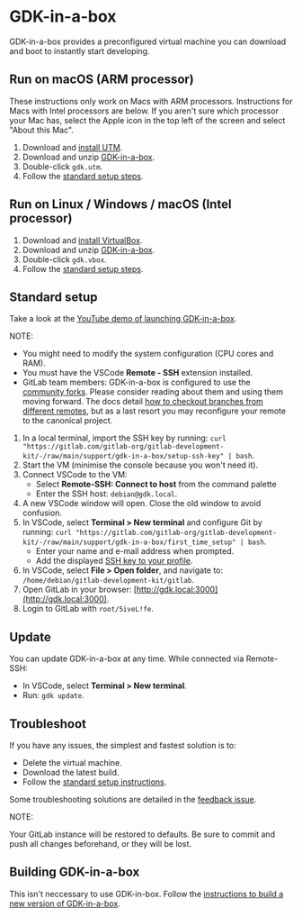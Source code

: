 # GDK-in-a-box

GDK-in-a-box provides a preconfigured virtual machine you can download and boot
to instantly start developing.

## Run on macOS (ARM processor)

These instructions only work on Macs with ARM processors.
Instructions for Macs with Intel processors are below.
If you aren't sure which processor your Mac has, select the Apple icon in the top left of the screen and select "About this Mac".

1. Download and [install UTM](https://mac.getutm.app/).
1. Download and unzip [GDK-in-a-box](https://go.gitlab.com/cCHpCP).
1. Double-click `gdk.utm`.
1. Follow the [standard setup steps](#standard-setup).

## Run on Linux / Windows / macOS (Intel processor)

1. Download and [install VirtualBox](https://www.virtualbox.org/wiki/Downloads).
1. Download and unzip [GDK-in-a-box](https://go.gitlab.com/5iydBP).
1. Double-click `gdk.vbox`.
1. Follow the [standard setup steps](#standard-setup).

## Standard setup

Take a look at the [YouTube demo of launching GDK-in-a-box](https://go.gitlab.com/b54mHb).

NOTE:

- You might need to modify the system configuration (CPU cores and RAM).
- You must have the VSCode **Remote - SSH** extension installed.
- GitLab team members: GDK-in-a-box is configured to use the [community forks](https://gitlab.com/gitlab-community/meta).
  Please consider reading about them and using them moving forward.
  The docs detail [how to checkout branches from different remotes](https://gitlab.com/gitlab-community/meta#checkout-a-branch-from-a-different-remote),
  but as a last resort you may reconfigure your remote to the canonical project.

1. In a local terminal, import the SSH key by running: `curl "https://gitlab.com/gitlab-org/gitlab-development-kit/-/raw/main/support/gdk-in-a-box/setup-ssh-key" | bash`.
1. Start the VM (minimise the console because you won't need it).
1. Connect VSCode to the VM:
   - Select **Remote-SSH: Connect to host** from the command palette
   - Enter the SSH host: `debian@gdk.local`.
1. A new VSCode window will open.
   Close the old window to avoid confusion.
1. In VSCode, select **Terminal > New terminal** and configure Git by running: `curl "https://gitlab.com/gitlab-org/gitlab-development-kit/-/raw/main/support/gdk-in-a-box/first_time_setup" | bash`.
   - Enter your name and e-mail address when prompted.
   - Add the displayed [SSH key to your profile](https://gitlab.com/-/profile/keys).
1. In VSCode, select **File > Open folder**, and navigate to: `/home/debian/gitlab-development-kit/gitlab`.
1. Open GitLab in your browser: [http://gdk.local:3000](http://gdk.local:3000).
1. Login to GitLab with `root/5iveL!fe`.

## Update

You can update GDK-in-a-box at any time.
While connected via Remote-SSH:

- In VSCode, select **Terminal > New terminal**.
- Run: `gdk update`.

## Troubleshoot

If you have any issues, the simplest and fastest solution is to:

- Delete the virtual machine.
- Download the latest build.
- Follow the [standard setup instructions](#standard-setup).

Some troubleshooting solutions are detailed in the [feedback issue](https://gitlab.com/gitlab-org/gitlab-development-kit/-/issues/2035).

NOTE:

Your GitLab instance will be restored to defaults.
Be sure to commit and push all changes beforehand, or they will be lost.

## Building GDK-in-a-box

This isn't neccessary to use GDK-in-box.
Follow the [instructions to build a new version of GDK-in-a-box](build_gdk_in_a_box.md).
